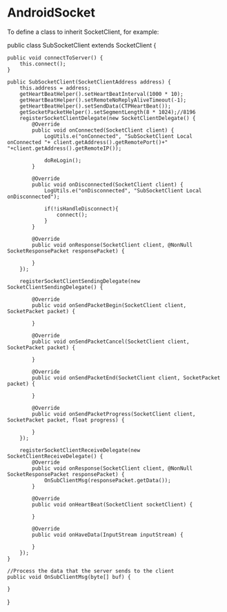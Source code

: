 # AndroidSocket

To define a class to inherit SocketClient, for example:

public class SubSocketClient extends SocketClient {

    public void connectToServer() {
        this.connect();
    }

    public SubSocketClient(SocketClientAddress address) {
        this.address = address;
        getHeartBeatHelper().setHeartBeatInterval(1000 * 10);
        getHeartBeatHelper().setRemoteNoReplyAliveTimeout(-1);
        getHeartBeatHelper().setSendData(CTPHeartBeat());
        getSocketPacketHelper().setSegmentLength(8 * 1024);//8196
        registerSocketClientDelegate(new SocketClientDelegate() {
            @Override
            public void onConnected(SocketClient client) {
                LogUtils.e("onConnected", "SubSocketClient Local onConnected "+ client.getAddress().getRemotePort()+" "+client.getAddress().getRemoteIP());

                doReLogin();
            }

            @Override
            public void onDisconnected(SocketClient client) {
                LogUtils.e("onDisconnected", "SubSocketClient Local onDisconnected");

                if(!isHandleDisconnect){
                    connect();
                }
            }

            @Override
            public void onResponse(SocketClient client, @NonNull SocketResponsePacket responsePacket) {

            }
        });

        registerSocketClientSendingDelegate(new SocketClientSendingDelegate() {

            @Override
            public void onSendPacketBegin(SocketClient client, SocketPacket packet) {

            }

            @Override
            public void onSendPacketCancel(SocketClient client, SocketPacket packet) {

            }

            @Override
            public void onSendPacketEnd(SocketClient client, SocketPacket packet) {

            }

            @Override
            public void onSendPacketProgress(SocketClient client, SocketPacket packet, float progress) {

            }
        });

        registerSocketClientReceiveDelegate(new SocketClientReceiveDelegate() {
            @Override
            public void onResponse(SocketClient client, @NonNull SocketResponsePacket responsePacket) {
                OnSubClientMsg(responsePacket.getData());
            }

            @Override
            public void onHeartBeat(SocketClient socketClient) {

            }

            @Override
            public void onHaveData(InputStream inputStream) {

            }
        });
    }

    //Process the data that the server sends to the client
    public void OnSubClientMsg(byte[] buf) {
        
    }
}
